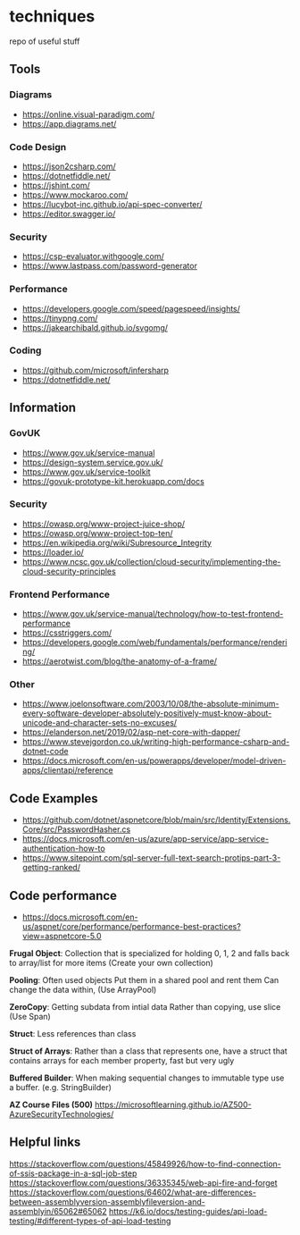 # techniques
repo of useful stuff

## Tools
### Diagrams
- https://online.visual-paradigm.com/
- https://app.diagrams.net/
### Code Design
- https://json2csharp.com/
- https://dotnetfiddle.net/
- https://jshint.com/
- https://www.mockaroo.com/
- https://lucybot-inc.github.io/api-spec-converter/
- https://editor.swagger.io/
### Security
- https://csp-evaluator.withgoogle.com/
- https://www.lastpass.com/password-generator
### Performance
- https://developers.google.com/speed/pagespeed/insights/
- https://tinypng.com/
- https://jakearchibald.github.io/svgomg/
### Coding
- https://github.com/microsoft/infersharp
- https://dotnetfiddle.net/

## Information
### GovUK
- https://www.gov.uk/service-manual
- https://design-system.service.gov.uk/
- https://www.gov.uk/service-toolkit
- https://govuk-prototype-kit.herokuapp.com/docs

### Security
- https://owasp.org/www-project-juice-shop/
- https://owasp.org/www-project-top-ten/
- https://en.wikipedia.org/wiki/Subresource_Integrity
- https://loader.io/
- https://www.ncsc.gov.uk/collection/cloud-security/implementing-the-cloud-security-principles
### Frontend Performance
- https://www.gov.uk/service-manual/technology/how-to-test-frontend-performance
- https://csstriggers.com/
- https://developers.google.com/web/fundamentals/performance/rendering/
- https://aerotwist.com/blog/the-anatomy-of-a-frame/
### Other
- https://www.joelonsoftware.com/2003/10/08/the-absolute-minimum-every-software-developer-absolutely-positively-must-know-about-unicode-and-character-sets-no-excuses/
- https://elanderson.net/2019/02/asp-net-core-with-dapper/
- https://www.stevejgordon.co.uk/writing-high-performance-csharp-and-dotnet-code
- https://docs.microsoft.com/en-us/powerapps/developer/model-driven-apps/clientapi/reference

## Code Examples
- https://github.com/dotnet/aspnetcore/blob/main/src/Identity/Extensions.Core/src/PasswordHasher.cs
- https://docs.microsoft.com/en-us/azure/app-service/app-service-authentication-how-to
- https://www.sitepoint.com/sql-server-full-text-search-protips-part-3-getting-ranked/

## Code performance
- https://docs.microsoft.com/en-us/aspnet/core/performance/performance-best-practices?view=aspnetcore-5.0

__Frugal Object__:
Collection that is specialized for holding 0, 1, 2 and falls back to array/list for more items
(Create your own collection)

__Pooling__:
Often used objects
Put them in a shared pool and rent them
Can change the data within, 
(Use ArrayPool)

__ZeroCopy__:
Getting subdata from intial data
Rather than copying, use slice
(Use Span<T>)

__Struct__:
Less references than class

__Struct of Arrays__:
Rather than a class that represents one, have a struct that contains arrays for each member property, fast but very ugly

__Buffered Builder__:
When making sequential changes to immutable type use a buffer.
(e.g. StringBuilder)


__AZ Course Files (500)__
https://microsoftlearning.github.io/AZ500-AzureSecurityTechnologies/

## Helpful links
https://stackoverflow.com/questions/45849926/how-to-find-connection-of-ssis-package-in-a-sql-job-step
https://stackoverflow.com/questions/36335345/web-api-fire-and-forget
https://stackoverflow.com/questions/64602/what-are-differences-between-assemblyversion-assemblyfileversion-and-assemblyin/65062#65062
https://k6.io/docs/testing-guides/api-load-testing/#different-types-of-api-load-testing
